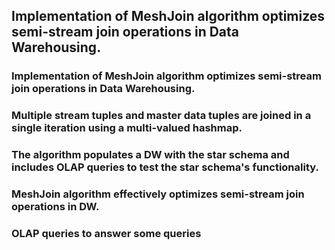 ## Implementation of MeshJoin algorithm optimizes semi-stream join operations in Data Warehousing.
 
### Implementation of MeshJoin algorithm optimizes semi-stream join operations in Data Warehousing.
### Multiple stream tuples and master data tuples are joined in a single iteration using a multi-valued hashmap.
### The algorithm populates a DW with the star schema and includes OLAP queries to test the star schema's functionality.
### MeshJoin algorithm effectively optimizes semi-stream join operations in DW.
### OLAP queries to answer some queries
